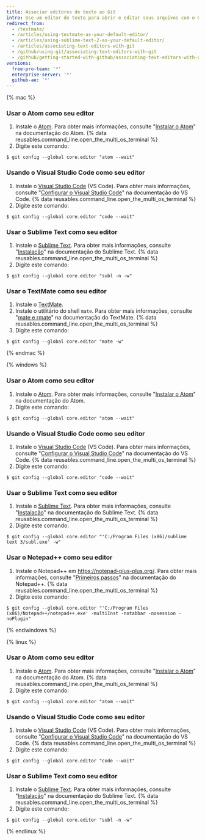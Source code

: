 ```yaml
---
title: Associar editores de texto ao Git
intro: Use um editor de texto para abrir e editar seus arquivos com o Git.
redirect_from:
  - /textmate/
  - /articles/using-textmate-as-your-default-editor/
  - /articles/using-sublime-text-2-as-your-default-editor/
  - /articles/associating-text-editors-with-git
  - /github/using-git/associating-text-editors-with-git
  - /github/getting-started-with-github/associating-text-editors-with-git
versions:
  free-pro-team: '*'
  enterprise-server: '*'
  github-ae: '*'
---
```

{% mac %}

### Usar o Atom como seu editor

1. Instale o [Atom](https://atom.io/). Para obter mais informações, consulte "[Instalar o Atom](https://flight-manual.atom.io/getting-started/sections/installing-atom/)" na documentação do Atom.
{% data reusables.command_line.open_the_multi_os_terminal %}
3. Digite este comando:
  ```shell
  $ git config --global core.editor "atom --wait"
  ```

### Usando o Visual Studio Code como seu editor

1. Instale o [Visual Studio Code](https://code.visualstudio.com/) (VS Code). Para obter mais informações, consulte "[Configurar o Visual Studio Code](https://code.visualstudio.com/Docs/setup/setup-overview)" na documentação do VS Code.
{% data reusables.command_line.open_the_multi_os_terminal %}
3. Digite este comando:
  ```shell
  $ git config --global core.editor "code --wait"
 ```

### Usar o Sublime Text como seu editor

1. Instale o [Sublime Text](https://www.sublimetext.com/). Para obter mais informações, consulte "[Instalação](https://docs.sublimetext.io/guide/getting-started/installation.html)" na documentação do Sublime Text.
{% data reusables.command_line.open_the_multi_os_terminal %}
3. Digite este comando:
  ```shell
  $ git config --global core.editor "subl -n -w"
  ```

### Usar o TextMate como seu editor

1. Instale o [TextMate](https://macromates.com/).
2. Instale o utilitário do shell `mate`. Para obter mais informações, consulte "[mate e rmate](https://macromates.com/blog/2011/mate-and-rmate/)" na documentação do TextMate.
{% data reusables.command_line.open_the_multi_os_terminal %}
4. Digite este comando:
  ```shell
  $ git config --global core.editor "mate -w"
  ```
{% endmac %}

{% windows %}

### Usar o Atom como seu editor

1. Instale o [Atom](https://atom.io/). Para obter mais informações, consulte "[Instalar o Atom](https://flight-manual.atom.io/getting-started/sections/installing-atom/)" na documentação do Atom.
3. Digite este comando:
  ```shell
  $ git config --global core.editor "atom --wait"
  ```

### Usando o Visual Studio Code como seu editor

1. Instale o [Visual Studio Code](https://code.visualstudio.com/) (VS Code). Para obter mais informações, consulte "[Configurar o Visual Studio Code](https://code.visualstudio.com/Docs/setup/setup-overview)" na documentação do VS Code.
{% data reusables.command_line.open_the_multi_os_terminal %}
3. Digite este comando:
  ```shell
  $ git config --global core.editor "code --wait"
 ```

### Usar o Sublime Text como seu editor

1. Instale o [Sublime Text](https://www.sublimetext.com/). Para obter mais informações, consulte "[Instalação](https://docs.sublimetext.io/guide/getting-started/installation.html)" na documentação do Sublime Text.
{% data reusables.command_line.open_the_multi_os_terminal %}
3. Digite este comando:
  ```shell
  $ git config --global core.editor "'C:/Program Files (x86)/sublime text 3/subl.exe' -w"
  ```

### Usar o Notepad++ como seu editor

1. Instale o Notepad++ em https://notepad-plus-plus.org/. Para obter mais informações, consulte "[Primeiros passos](https://npp-user-manual.org/docs/getting-started/)" na documentação do Notepad++.
{% data reusables.command_line.open_the_multi_os_terminal %}
3. Digite este comando:
  ```shell
  $ git config --global core.editor "'C:/Program Files (x86)/Notepad++/notepad++.exe' -multiInst -notabbar -nosession -noPlugin"
  ```
{% endwindows %}

{% linux %}

### Usar o Atom como seu editor

1. Instale o [Atom](https://atom.io/). Para obter mais informações, consulte "[Instalar o Atom](https://flight-manual.atom.io/getting-started/sections/installing-atom/)" na documentação do Atom.
{% data reusables.command_line.open_the_multi_os_terminal %}
3. Digite este comando:
  ```shell
  $ git config --global core.editor "atom --wait"
  ```

### Usando o Visual Studio Code como seu editor

1. Instale o [Visual Studio Code](https://code.visualstudio.com/) (VS Code). Para obter mais informações, consulte "[Configurar o Visual Studio Code](https://code.visualstudio.com/Docs/setup/setup-overview)" na documentação do VS Code.
{% data reusables.command_line.open_the_multi_os_terminal %}
3. Digite este comando:
  ```shell
  $ git config --global core.editor "code --wait"
 ```

### Usar o Sublime Text como seu editor

1. Instale o [Sublime Text](https://www.sublimetext.com/). Para obter mais informações, consulte "[Instalação](https://docs.sublimetext.io/guide/getting-started/installation.html)" na documentação do Sublime Text.
{% data reusables.command_line.open_the_multi_os_terminal %}
3. Digite este comando:
  ```shell
  $ git config --global core.editor "subl -n -w"
  ```

{% endlinux %}
